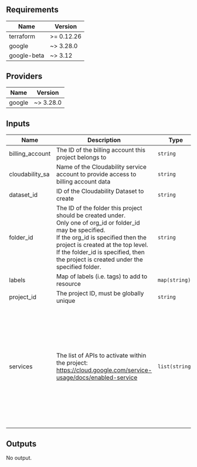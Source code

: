 # 

<!-- BEGINNING OF PRE-COMMIT-TERRAFORM DOCS HOOK -->
## Requirements

| Name | Version |
|------|---------|
| terraform | >= 0.12.26 |
| google | ~> 3.28.0 |
| google-beta | ~> 3.12 |

## Providers

| Name | Version |
|------|---------|
| google | ~> 3.28.0 |

## Inputs

| Name | Description | Type | Default | Required |
|------|-------------|------|---------|:--------:|
| billing\_account | The ID of the billing account this project belongs to | `string` | n/a | yes |
| cloudability\_sa | Name of the Cloudability service account to provide access to billing account data | `string` | n/a | yes |
| dataset\_id | ID of the Cloudability Dataset to create | `string` | n/a | yes |
| folder\_id | The ID of the folder this project should be created under.<br>  Only one of org\_id or folder\_id may be specified.<br>  If the org\_id is specified then the project is created at the top level.<br>  If the folder\_id is specified, then the project is created under the specified folder. | `string` | `""` | no |
| labels | Map of labels (i.e. tags) to add to resource | `map(string)` | n/a | yes |
| project\_id | The project ID, must be globally unique | `string` | n/a | yes |
| services | The list of APIs to activate within the project: https://cloud.google.com/service-usage/docs/enabled-service | `list(string)` | <pre>[<br>  "serviceusage.googleapis.com",<br>  "compute.googleapis.com",<br>  "logging.googleapis.com",<br>  "bigquery.googleapis.com",<br>  "cloudresourcemanager.googleapis.com",<br>  "cloudbilling.googleapis.com",<br>  "iam.googleapis.com",<br>  "admin.googleapis.com",<br>  "storage-api.googleapis.com",<br>  "monitoring.googleapis.com",<br>  "compute.googleapis.com"<br>]</pre> | no |

## Outputs

No output.

<!-- END OF PRE-COMMIT-TERRAFORM DOCS HOOK -->
